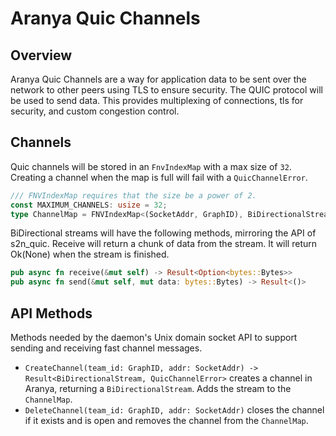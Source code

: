 # Aranya Quic Channels

## Overview

Aranya Quic Channels are a way for application data to be sent over the 
network to other peers using TLS to ensure security. The QUIC protocol will
be used to send data. This provides multiplexing of connections, tls for
security, and custom congestion control.

## Channels

Quic channels will be stored in an `FnvIndexMap` with a max size of `32`. 
Creating a channel when the map is full will fail with a `QuicChannelError`.

```rust
/// FNVIndexMap requires that the size be a power of 2.
const MAXIMUM_CHANNELS: usize = 32;
type ChannelMap = FNVIndexMap<(SocketAddr, GraphID), BiDirectionalStream, MAXIMUM_CHANNELS>
```

BiDirectional streams will have the following methods, mirroring the API of
s2n_quic. Receive will return a chunk of data from the stream. It will 
return Ok(None) when the stream is finished.

```rust
pub async fn receive(&mut self) -> Result<Option<bytes::Bytes>>
pub async fn send(&mut self, mut data: bytes::Bytes) -> Result<()>
```

## API Methods

Methods needed by the daemon's Unix domain socket API to support sending and receiving fast channel messages.

- `CreateChannel(team_id: GraphID, addr: SocketAddr) -> Result<BiDirectionalStream, QuicChannelError>` creates a channel in Aranya, returning a `BiDirectionalStream`. Adds the stream to the `ChannelMap`.
- `DeleteChannel(team_id: GraphID, addr: SocketAddr)` closes the channel if it exists and is open and removes the channel from the `ChannelMap`. 